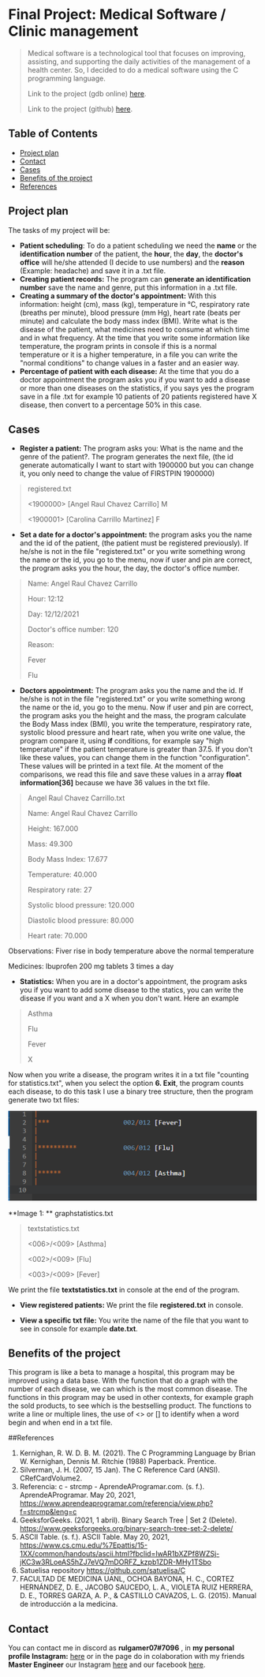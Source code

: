 # Final Project: Medical Software / Clinic management
>Medical software is a technological tool that focuses on improving, assisting, and supporting the daily activities of the management of a health center. So, I decided to do a medical software using the C programming language.
>
>Link to the project (gdb online) [here](https://onlinegdb.com/Cs1JQkn8r).
>
>Link to the project (github) [here](https://github.com/rulgamer03/C/tree/main/PiaFinalProduct).
>

## Table of Contents
* [Project plan](#Project-plan)
* [Contact](#Contact)
* [Cases](#Cases)
* [Benefits of the project](#Benefits-of-the-project)
* [References](#References)
<!-- * [License](#license) -->

## Project plan
The tasks of my project will be:
* **Patient scheduling**: To do a patient scheduling we need the **name** or the **identification number** of the patient, the **hour**, the **day**, the **doctor's office** will he/she attended (I decide to use numbers) and the **reason** (Example:  headache) and save it in a .txt file.
* **Creating patient records:**  The program can **generate an identification number** save the name and genre, put this information in a .txt file.
* **Creating a summary of the doctor's appointment:** With this information: height (cm), mass (kg), temperature in °C, respiratory rate (breaths per minute), blood pressure (mm Hg), heart rate (beats per minute) and calculate the body mass index (BMI). 
Write what is the disease of the patient, what medicines need to consume at which time and in what frequency. At the time that you write some information like temperature, the program prints in console if this is a normal temperature or it is a higher temperature, in a file you can write the "normal conditions" to change values in a faster and an easier way.
* **Percentage of patient with each disease:** At the time that you do a doctor appointment the program asks you if you want to add a disease or more than one diseases on the statistics, if you says yes the program save in a file .txt for example 10 patients of 20 patients registered have X disease, then convert to a percentage 50% in this case.
## Cases
- **Register a patient:** The program asks you: What is the name and the genre of the patient?. The program generates the next file, (the id generate automatically I want to start with 1900000 but you can change it, you only need to change the value of FIRSTPIN 1900000)
>registered.txt
>
><1900000> [Angel Raul Chavez Carrillo] M
>
><1900001> [Carolina Carrillo Martinez] F
>

- **Set a date for a doctor's appointment:** the program asks you the name and the id of the patient, (the patient must be registered previously). If he/she is not in the file "registered.txt" or you write something wrong the name or the id, you go to the menu, now if user and pin are correct, the program asks you the hour, the day,  the doctor's office number.
>Name: Angel Raul Chavez Carrillo
>
>Hour: 12:12
>
>Day: 12/12/2021
>
>Doctor's office number: 120
>
>Reason: 
>
>Fever
>
>Flu
>
- **Doctors appointment:** The program asks you the name and the id.  If he/she is not in the file "registered.txt" or you write something wrong the name or the id, you go to the menu. Now if user and pin are correct, the program asks you the height and the mass, the program calculate the Body Mass index (BMI), you write the temperature, respiratory rate, systolic blood pressure and heart rate, when you write one value, the program compare it, using **if** conditions, for example say "high temperature" if the patient temperature is greater than 37.5. If you don't like these values, you can change them in the function "configuration".
These values will be printed in a text file. At the moment of the comparisons, we read this file and save these values in a array **float  information[36]** because we have 36 values in the txt file.

>Angel Raul Chavez Carrillo.txt
>
>Name: Angel Raul Chavez Carrillo
>
>Height: 167.000
>
>Mass: 49.300
>
>Body Mass Index: 17.677
>
>Temperature: 40.000
>
>Respiratory rate: 27
>
>Systolic blood pressure: 120.000
>
>Diastolic blood pressure: 80.000
>
>Heart rate: 70.000
>
Observations:
Fiver
rise in body temperature above the normal
temperature
>
Medicines:
Ibuprofen 200 mg
tablets 3 times a day

- **Statistics:** When you are in a doctor's appointment, the program asks you if you want to add some disease to the statics, you can write the disease if you want and a X when you don't want. Here an example

>Asthma
>
>Flu
>
>Fever
>
>X

Now when you write a disease, the program writes it in a txt file "counting for statistics.txt", when you select the option **6. Exit**, the program counts each disease, to do this task I use a binary tree structure, then the program generate two txt files:

![](https://github.com/rulgamer03/C/blob/main/PiaFinalProduct/newgraph.png?raw=true)

**Image 1: ** graphstatistics.txt


>textstatistics.txt
>
><006>/<009> [Asthma]
>
><002>/<009> [Flu]
>
><003>/<009> [Fever]

We print the file **textstatistics.txt** in console at the end of the program.

- **View registered patients:** We print the file **registered.txt** in console.

- **View a specific txt file:** You write the name of the file that you want to see in console for example **date.txt**.

## Benefits of the project
This program is like a beta to manage a hospital, this program may be improved using a data base. With the function that do a graph with the number of each disease, we can which is the most common disease.
The functions in this program may be used in other contexts, for example graph the sold products, to see which is the bestselling product. The functions to write a line or multiple lines, the use of <> or [] to identify when a word begin and when end in a txt file.

##References
1. Kernighan, R. W. D. B. M. (2021). The C Programming Language by Brian W. Kernighan, Dennis M. Ritchie (1988) Paperback. Prentice.
2. Silverman, J. H. (2007, 15 Jan). The C Reference Card (ANSI). CRefCardVolume2.
3. Referencia: c - strcmp - AprendeAProgramar.com. (s. f.). AprendeAProgramar. May 20, 2021,  https://www.aprendeaprogramar.com/referencia/view.php?f=strcmp&leng=c
4. GeeksforGeeks. (2021, 1 abril). Binary Search Tree | Set 2 (Delete). https://www.geeksforgeeks.org/binary-search-tree-set-2-delete/
5. ASCII Table. (s. f.). ASCII Table. May 20, 2021, https://www.cs.cmu.edu/%7Epattis/15-1XX/common/handouts/ascii.html?fbclid=IwAR1bXZPf8WZSj-jKC3w3RLoeAS5hZJ7eVQ7mDORFZ_kzpb1ZDR-MHy1TSbo
6. Satuelisa repository https://github.com/satuelisa/C
7. FACULTAD DE MEDICINA UANL, OCHOA BAYONA, H. C., CORTEZ HERNÁNDEZ, D. E., JACOBO SAUCEDO, L. A., VIOLETA RUIZ HERRERA, D. E., TORRES GARZA, A. P., & CASTILLO CAVAZOS, L. G. (2015). Manual de introducción a la medicina.

## Contact
You can contact me in discord as  **rulgamer07#7096** , in **my personal profile Instagram:** [here](https://www.instagram.com/bad_ruly/) or in the page do in colaboration with my friends **Master Engineer** our Instagram [here](https://www.instagram.com/masterengineer_oficial/?hl=es-la) and our facebook [here](https://www.facebook.com/MasterEngineerOficial/?notif_id=1609219250768490&notif_t=page_fan&ref=notif).

